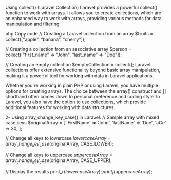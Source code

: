 Using collect() (Laravel Collection)
Laravel provides a powerful collect() function to work with arrays. It allows you to create collections, which are an enhanced way to work with arrays, providing various methods for data manipulation and filtering:

php
Copy code
// Creating a Laravel collection from an array
$fruits = collect(["apple", "banana", "cherry"]);

// Creating a collection from an associative array
$person = collect(["first_name" => "John", "last_name" => "Doe"]);

// Creating an empty collection
$emptyCollection = collect();
Laravel collections offer extensive functionality beyond basic array manipulation, making it a powerful tool for working with data in Laravel applications.

Whether you're working in plain PHP or using Laravel, you have multiple options for creating arrays. The choice between the array() construct and [] shorthand often comes down to personal preference and coding style. In Laravel, you also have the option to use collections, which provide additional features for working with data structures.


2- Using array_change_key_case() in Laravel:
// Sample array with mixed case keys
$originalArray = [
    'FirstName' => 'John',
    'lastName' => 'Doe',
    'aGe' => 30,
];

// Change all keys to lowercase
$lowercaseArray = array_change_key_case($originalArray, CASE_LOWER);

// Change all keys to uppercase
$uppercaseArray = array_change_key_case($originalArray, CASE_UPPER);

// Display the results
print_r($lowercaseArray);
print_r($uppercaseArray);





